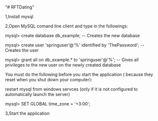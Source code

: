 "# RFTDating" 


1,Install mysql



2,Open MySQL comand line client and type in the followings:

  mysql> create database db_example; -- Creates the new database
  
  mysql> create user 'springuser'@'%' identified by 'ThePassword'; -- Creates the user
  
  mysql> grant all on db_example.* to 'springuser'@'%'; -- Gives all privileges to the new user on the newly created database
  
  
  
  You must do the following before you start the application ( because they reset when you shut down your computer):
  
  restart mysql from windows servces (only if it is not configured to automatically launch the server)
  
  mysql> SET GLOBAL time_zone = '+3:00';
 
 
 
3,Start the application 
